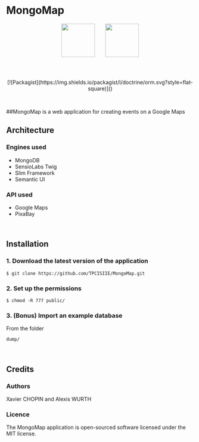 # MongoMap

<p align="center">
<img style="margin-bottom:3em; margin-right:25px" width="90px"src="http://mordem.net/wp-content/uploads/2014/01/mongodb-logo.png"> <img style="margin-bottom:3em;" width="90px"src="https://olivier-chauvel.fr/wp-content/uploads/2016/03/logo-google-maps.jpg">
<br> <br>
[![Packagist](https://img.shields.io/packagist/l/doctrine/orm.svg?style=flat-square)]()  
   </p>  <br>
   
##MongoMap is a web application for creating events on a Google Maps
<br>

## Architecture 

### Engines used
- MongoDB
- SensioLabs Twig
- Slim Framework
- Semantic UI

### API used
- Google Maps
- PixaBay

<br>

## Installation

### 1. Download the latest version of the application

```
$ git clone https://github.com/TPCISIIE/MongoMap.git
```

### 2. Set up the permissions

```
$ chmod -R 777 public/
```
### 3. (Bonus) Import an example database
From the folder 
```
dump/
```
<br>

## Credits

### Authors

Xavier CHOPIN and Alexis WURTH

### Licence
The MongoMap application is open-sourced software licensed under the MIT license.
